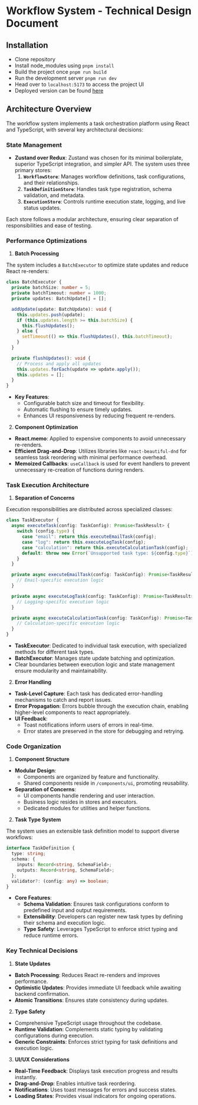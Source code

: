 # Workflow System - Technical Design Document

## Installation 

- Clone repository
- Install node_modules using `pnpm install`
- Build the project once `pnpm run build`
- Run the development server `pnpm run dev`
- Head over to `localhost:5173` to access the project UI
- Deployed version can be found [here](https://workflow-executor.vercel.app/)

## Architecture Overview

The workflow system implements a task orchestration platform using React and TypeScript, with several key architectural decisions:

### State Management

- **Zustand over Redux**: Zustand was chosen for its minimal boilerplate, superior TypeScript integration, and simpler API. The system uses three primary stores:
  1. **`WorkflowStore`**: Manages workflow definitions, task configurations, and their relationships.
  2. **`TaskDefinitionStore`**: Handles task type registration, schema validation, and metadata.
  3. **`ExecutionStore`**: Controls runtime execution state, logging, and live status updates.

Each store follows a modular architecture, ensuring clear separation of responsibilities and ease of testing.

### Performance Optimizations

1. **Batch Processing**

The system includes a `BatchExecutor` to optimize state updates and reduce React re-renders:

```typescript
class BatchExecutor {
  private batchSize: number = 5;
  private batchTimeout: number = 1000;
  private updates: BatchUpdate[] = [];

  addUpdate(update: BatchUpdate): void {
    this.updates.push(update);
    if (this.updates.length >= this.batchSize) {
      this.flushUpdates();
    } else {
      setTimeout(() => this.flushUpdates(), this.batchTimeout);
    }
  }

  private flushUpdates(): void {
    // Process and apply all updates
    this.updates.forEach(update => update.apply());
    this.updates = [];
  }
}
```

- **Key Features**:
  - Configurable batch size and timeout for flexibility.
  - Automatic flushing to ensure timely updates.
  - Enhances UI responsiveness by reducing frequent re-renders.

2. **Component Optimization**

- **React.memo**: Applied to expensive components to avoid unnecessary re-renders.
- **Efficient Drag-and-Drop**: Utilizes libraries like `react-beautiful-dnd` for seamless task reordering with minimal performance overhead.
- **Memoized Callbacks**: `useCallback` is used for event handlers to prevent unnecessary re-creation of functions during renders.

### Task Execution Architecture

1. **Separation of Concerns**

Execution responsibilities are distributed across specialized classes:

```typescript
class TaskExecutor {
  async executeTask(config: TaskConfig): Promise<TaskResult> {
    switch (config.type) {
      case "email": return this.executeEmailTask(config);
      case "log": return this.executeLogTask(config);
      case "calculation": return this.executeCalculationTask(config);
      default: throw new Error(`Unsupported task type: ${config.type}`);
    }
  }

  private async executeEmailTask(config: TaskConfig): Promise<TaskResult> {
    // Email-specific execution logic
  }

  private async executeLogTask(config: TaskConfig): Promise<TaskResult> {
    // Logging-specific execution logic
  }

  private async executeCalculationTask(config: TaskConfig): Promise<TaskResult> {
    // Calculation-specific execution logic
  }
}
```

- **TaskExecutor**: Dedicated to individual task execution, with specialized methods for different task types.
- **BatchExecutor**: Manages state update batching and optimization.
- Clear boundaries between execution logic and state management ensure modularity and maintainability.

2. **Error Handling**

- **Task-Level Capture**: Each task has dedicated error-handling mechanisms to catch and report issues.
- **Error Propagation**: Errors bubble through the execution chain, enabling higher-level components to react appropriately.
- **UI Feedback**:
  - Toast notifications inform users of errors in real-time.
  - Error states are preserved in the store for debugging and retrying.

### Code Organization

1. **Component Structure**

- **Modular Design**:
  - Components are organized by feature and functionality.
  - Shared components reside in `/components/ui`, promoting reusability.
- **Separation of Concerns**:
  - UI components handle rendering and user interaction.
  - Business logic resides in stores and executors.
  - Dedicated modules for utilities and helper functions.

2. **Task Type System**

The system uses an extensible task definition model to support diverse workflows:

```typescript
interface TaskDefinition {
  type: string;
  schema: {
    inputs: Record<string, SchemaField>;
    outputs: Record<string, SchemaField>;
  };
  validator?: (config: any) => boolean;
}
```

- **Core Features**:
  - **Schema Validation**: Ensures task configurations conform to predefined input and output requirements.
  - **Extensibility**: Developers can register new task types by defining their schema and execution logic.
  - **Type Safety**: Leverages TypeScript to enforce strict typing and reduce runtime errors.

### Key Technical Decisions

1. **State Updates**

- **Batch Processing**: Reduces React re-renders and improves performance.
- **Optimistic Updates**: Provides immediate UI feedback while awaiting backend confirmation.
- **Atomic Transitions**: Ensures state consistency during updates.

2. **Type Safety**

- Comprehensive TypeScript usage throughout the codebase.
- **Runtime Validation**: Complements static typing by validating configurations during execution.
- **Generic Constraints**: Enforces strict typing for task definitions and execution logic.

3. **UI/UX Considerations**

- **Real-Time Feedback**: Displays task execution progress and results instantly.
- **Drag-and-Drop**: Enables intuitive task reordering.
- **Notifications**: Uses toast messages for errors and success states.
- **Loading States**: Provides visual indicators for ongoing operations.


